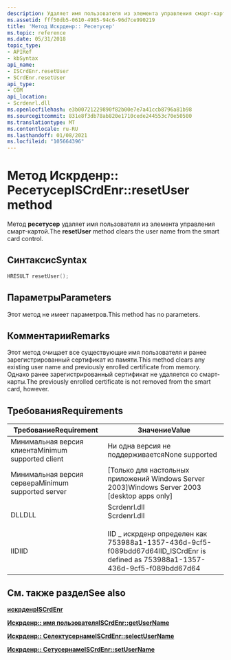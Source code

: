 ```yaml
---
description: Удаляет имя пользователя из элемента управления смарт-картой.
ms.assetid: fff50db5-0610-4985-94c6-96d7ce990219
title: 'Метод Искрденр:: Ресетусер'
ms.topic: reference
ms.date: 05/31/2018
topic_type:
- APIRef
- kbSyntax
api_name:
- ISCrdEnr.resetUser
- SCrdEnr.resetUser
api_type:
- COM
api_location:
- Scrdenrl.dll
ms.openlocfilehash: e3b00721229890f82b00e7e7a41ccb8796a81b98
ms.sourcegitcommit: 831e8f3db78ab820e1710cede244553c70e50500
ms.translationtype: MT
ms.contentlocale: ru-RU
ms.lasthandoff: 01/08/2021
ms.locfileid: "105664396"
---
```

# <a name="iscrdenrresetuser-method"></a><span data-ttu-id="d29e3-103">Метод Искрденр:: Ресетусер</span><span class="sxs-lookup"><span data-stu-id="d29e3-103">ISCrdEnr::resetUser method</span></span>

<span data-ttu-id="d29e3-104">Метод **ресетусер** удаляет имя пользователя из элемента управления смарт-картой.</span><span class="sxs-lookup"><span data-stu-id="d29e3-104">The **resetUser** method clears the user name from the smart card control.</span></span>

## <a name="syntax"></a><span data-ttu-id="d29e3-105">Синтаксис</span><span class="sxs-lookup"><span data-stu-id="d29e3-105">Syntax</span></span>


```C++
HRESULT resetUser();
```



## <a name="parameters"></a><span data-ttu-id="d29e3-106">Параметры</span><span class="sxs-lookup"><span data-stu-id="d29e3-106">Parameters</span></span>

<span data-ttu-id="d29e3-107">Этот метод не имеет параметров.</span><span class="sxs-lookup"><span data-stu-id="d29e3-107">This method has no parameters.</span></span>

## <a name="remarks"></a><span data-ttu-id="d29e3-108">Комментарии</span><span class="sxs-lookup"><span data-stu-id="d29e3-108">Remarks</span></span>

<span data-ttu-id="d29e3-109">Этот метод очищает все существующие имя пользователя и ранее зарегистрированный сертификат из памяти.</span><span class="sxs-lookup"><span data-stu-id="d29e3-109">This method clears any existing user name and previously enrolled certificate from memory.</span></span> <span data-ttu-id="d29e3-110">Однако ранее зарегистрированный сертификат не удаляется со смарт-карты.</span><span class="sxs-lookup"><span data-stu-id="d29e3-110">The previously enrolled certificate is not removed from the smart card, however.</span></span>

## <a name="requirements"></a><span data-ttu-id="d29e3-111">Требования</span><span class="sxs-lookup"><span data-stu-id="d29e3-111">Requirements</span></span>



| <span data-ttu-id="d29e3-112">Требование</span><span class="sxs-lookup"><span data-stu-id="d29e3-112">Requirement</span></span> | <span data-ttu-id="d29e3-113">Значение</span><span class="sxs-lookup"><span data-stu-id="d29e3-113">Value</span></span> |
|-------------------------------------|-----------------------------------------------------------------------------------------|
| <span data-ttu-id="d29e3-114">Минимальная версия клиента</span><span class="sxs-lookup"><span data-stu-id="d29e3-114">Minimum supported client</span></span><br/> | <span data-ttu-id="d29e3-115">Ни одна версия не поддерживается</span><span class="sxs-lookup"><span data-stu-id="d29e3-115">None supported</span></span><br/>                                                               |
| <span data-ttu-id="d29e3-116">Минимальная версия сервера</span><span class="sxs-lookup"><span data-stu-id="d29e3-116">Minimum supported server</span></span><br/> | <span data-ttu-id="d29e3-117">\[Только для настольных приложений Windows Server 2003\]</span><span class="sxs-lookup"><span data-stu-id="d29e3-117">Windows Server 2003 \[desktop apps only\]</span></span><br/>                                    |
| <span data-ttu-id="d29e3-118">DLL</span><span class="sxs-lookup"><span data-stu-id="d29e3-118">DLL</span></span><br/>                      | <dl> <span data-ttu-id="d29e3-119"><dt>Scrdenrl.dll</dt></span><span class="sxs-lookup"><span data-stu-id="d29e3-119"><dt>Scrdenrl.dll</dt></span></span> </dl> |
| <span data-ttu-id="d29e3-120">IID</span><span class="sxs-lookup"><span data-stu-id="d29e3-120">IID</span></span><br/>                      | <span data-ttu-id="d29e3-121">IID \_ искрденр определен как 753988a1-1357-436d-9cf5-f089bdd67d64</span><span class="sxs-lookup"><span data-stu-id="d29e3-121">IID\_ISCrdEnr is defined as 753988a1-1357-436d-9cf5-f089bdd67d64</span></span><br/>             |



## <a name="see-also"></a><span data-ttu-id="d29e3-122">См. также раздел</span><span class="sxs-lookup"><span data-stu-id="d29e3-122">See also</span></span>

<dl> <dt>

[<span data-ttu-id="d29e3-123">**искрденр**</span><span class="sxs-lookup"><span data-stu-id="d29e3-123">**ISCrdEnr**</span></span>](iscrdenr.md)
</dt> <dt>

[<span data-ttu-id="d29e3-124">**Искрденр:: имя пользователя**</span><span class="sxs-lookup"><span data-stu-id="d29e3-124">**ISCrdEnr::getUserName**</span></span>](iscrdenr-getusername.md)
</dt> <dt>

[<span data-ttu-id="d29e3-125">**Искрденр:: Селектусернаме**</span><span class="sxs-lookup"><span data-stu-id="d29e3-125">**ISCrdEnr::selectUserName**</span></span>](iscrdenr-selectusername.md)
</dt> <dt>

[<span data-ttu-id="d29e3-126">**Искрденр:: Сетусернаме**</span><span class="sxs-lookup"><span data-stu-id="d29e3-126">**ISCrdEnr::setUserName**</span></span>](iscrdenr-setusername.md)
</dt> </dl>

 

 





